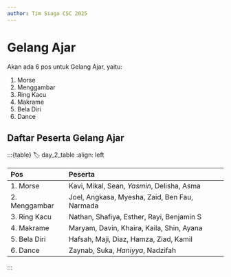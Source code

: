 ```yaml
---
author: Tim Siaga CSC 2025
---
```

# Gelang Ajar
Akan ada 6 pos untuk Gelang Ajar, yaitu:
1. Morse
1. Menggambar
1. Ring Kacu
1. Makrame
1. Bela Diri
1. Dance

## Daftar Peserta Gelang Ajar

:::{table}
:label: day_2_table
:align: left

| Pos | Peserta |
| :-- | :------ |
| 1. Morse | Kavi, Mikal, Sean, *Yasmin*, Delisha, Asma
| 2. Menggambar | Joel, Angkasa, Myesha, Zaid, Ben Fau, Narmada
| 3. Ring Kacu | Nathan, Shafiya, Esther, Rayi, Benjamin S
| 4. Makrame | Maryam, Davin, Khaira, Kaila, Shin, Ayana
| 5. Bela Diri | Hafsah, Maji, Diaz, Hamza, Ziad, Kamil
| 6. Dance | Zaynab, Suka, *Haniyya*, Nadzifah

:::
